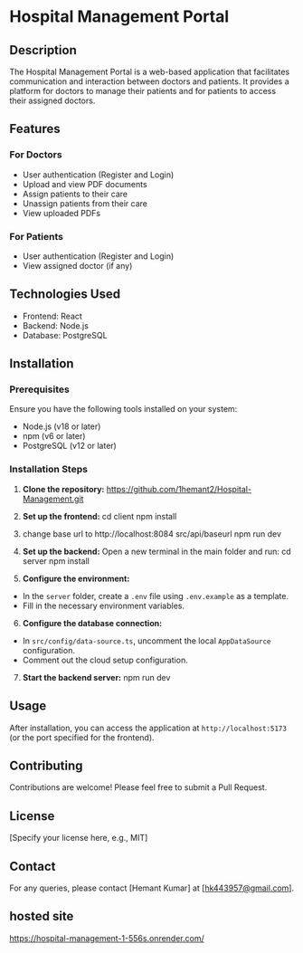 # Hospital Management Portal

## Description
The Hospital Management Portal is a web-based application that facilitates communication and interaction between doctors and patients. It provides a platform for doctors to manage their patients and for patients to access their assigned doctors.

## Features

### For Doctors
- User authentication (Register and Login)
- Upload and view PDF documents
- Assign patients to their care
- Unassign patients from their care
- View uploaded PDFs

### For Patients
- User authentication (Register and Login)
- View assigned doctor (if any)

## Technologies Used
- Frontend: React
- Backend: Node.js
- Database: PostgreSQL

## Installation

### Prerequisites
Ensure you have the following tools installed on your system:
- Node.js (v18 or later)
- npm (v6 or later)
- PostgreSQL (v12 or later)

### Installation Steps

1. **Clone the repository:**
https://github.com/1hemant2/Hospital-Management.git


2. **Set up the frontend:**
cd client
npm install
3. change base url to http://localhost:8084 src/api/baseurl
npm run dev

4. **Set up the backend:**
Open a new terminal in the main folder and run:
cd server
npm install

5. **Configure the environment:**
- In the `server` folder, create a `.env` file using `.env.example` as a template.
- Fill in the necessary environment variables.

6. **Configure the database connection:**
- In `src/config/data-source.ts`, uncomment the local `AppDataSource` configuration.
- Comment out the cloud setup configuration.

7. **Start the backend server:**
npm run dev

## Usage
After installation, you can access the application at `http://localhost:5173` (or the port specified for the frontend).

## Contributing
Contributions are welcome! Please feel free to submit a Pull Request.

## License
[Specify your license here, e.g., MIT]

## Contact
For any queries, please contact [Hemant Kumar] at [hk443957@gmail.com].

## hosted site 
https://hospital-management-1-556s.onrender.com/ 